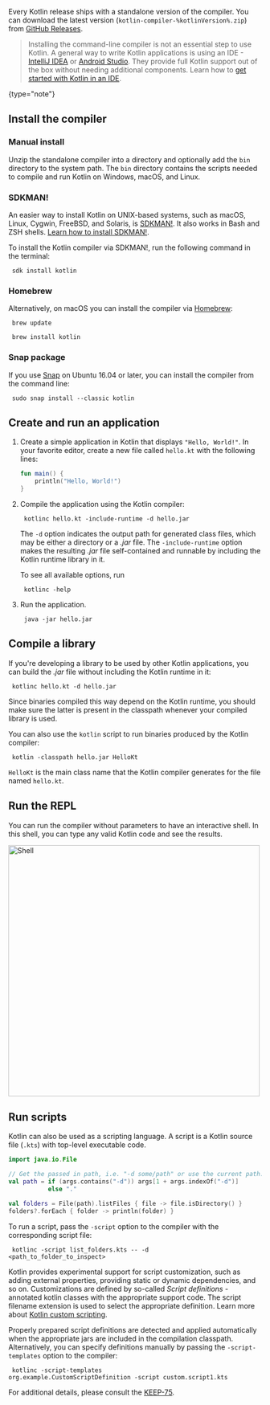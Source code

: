 [//]: # (title: Kotlin command-line compiler)

Every Kotlin release ships with a standalone version of the compiler. You can download the latest version (`kotlin-compiler-%kotlinVersion%.zip`)
from [GitHub Releases](%kotlinLatestUrl%).

>Installing the command-line compiler is not an essential step to use Kotlin. A general way to write Kotlin applications is using an
>IDE - [IntelliJ IDEA](https://www.jetbrains.com/idea/) or [Android Studio](https://developer.android.com/studio).
>They provide full Kotlin support out of the box without needing additional components. Learn how to 
[get started with Kotlin in an IDE](getting-started.md).
> 
{type="note"}

## Install the compiler

### Manual install

Unzip the standalone compiler into a directory and optionally add the `bin` directory to the system path.
The `bin` directory contains the scripts needed to compile and run Kotlin on Windows, macOS, and Linux.

### SDKMAN!

An easier way to install Kotlin on UNIX-based systems, such as macOS, Linux, Cygwin, FreeBSD, and Solaris, is
[SDKMAN!](https://sdkman.io). It also works in Bash and ZSH shells. [Learn how to install SDKMAN!](https://sdkman.io/install).

To install the Kotlin compiler via SDKMAN!, run the following command in the terminal:

<code style="block"
    lang="bash" prompt="$">
    sdk install kotlin
</code>

### Homebrew

Alternatively, on macOS you can install the compiler via [Homebrew](https://brew.sh/):

<code style="block"
   lang="bash" prompt="$">
   brew update
</code>

<code style="block"
lang="bash" prompt="$">
   brew install kotlin
</code>

### Snap package

If you use [Snap](https://snapcraft.io/) on Ubuntu 16.04 or later, you can install the compiler from the command line:

<code style="block"
   lang="bash" prompt="$">
   sudo snap install --classic kotlin
</code>

## Create and run an application

1. Create a simple application in Kotlin that displays `"Hello, World!"`. In your favorite editor, create a new file called
   `hello.kt` with the following lines:

   ```kotlin
   fun main() {
       println("Hello, World!")
   }
   ```

2. Compile the application using the Kotlin compiler:

   <code style="block"
       lang="bash" prompt="$">
       kotlinc hello.kt -include-runtime -d hello.jar
   </code>

   The `-d` option indicates the output path for generated class files, which may be either a directory or a *.jar* file.
   The `-include-runtime` option makes the resulting *.jar* file self-contained and runnable by including the Kotlin runtime
library in it.

   To see all available options, run

   <code style="block"
       lang="bash" prompt="$">
       kotlinc -help
   </code>

3. Run the application.
   
   <code style="block"
       lang="bash" prompt="$">
       java -jar hello.jar
   </code>

## Compile a library

If you're developing a library to be used by other Kotlin applications, you can build the *.jar* file without including
the Kotlin runtime in it:

<code style="block"
    lang="bash" prompt="$">
    kotlinc hello.kt -d hello.jar
</code>

Since binaries compiled this way depend on the Kotlin runtime, you should make sure the latter is present in the classpath
whenever your compiled library is used.

You can also use the `kotlin` script to run binaries produced by the Kotlin compiler:

<code style="block"
    lang="bash" prompt="$">
    kotlin -classpath hello.jar HelloKt
</code>

`HelloKt` is the main class name that the Kotlin compiler generates for the file named `hello.kt`.

## Run the REPL

You can run the compiler without parameters to have an interactive shell. In this shell, you can type any valid Kotlin code
and see the results.

<img src="kotlin-shell.png" alt="Shell" width="500"/>

## Run scripts

Kotlin can also be used as a scripting language. A script is a Kotlin source file (`.kts`) with top-level executable code.

```kotlin
import java.io.File

// Get the passed in path, i.e. "-d some/path" or use the current path.
val path = if (args.contains("-d")) args[1 + args.indexOf("-d")]
           else "."

val folders = File(path).listFiles { file -> file.isDirectory() }
folders?.forEach { folder -> println(folder) }
```

To run a script, pass the `-script` option to the compiler with the corresponding script file:

<code style="block"
    lang="bash" prompt="$">
    kotlinc -script list_folders.kts -- -d <path_to_folder_to_inspect>
</code>

Kotlin provides experimental support for script customization, such as adding external properties,
providing static or dynamic dependencies, and so on. Customizations are defined by so-called *Script definitions* -
annotated kotlin classes with the appropriate support code. The script filename extension is used to select the appropriate
definition. Learn more about [Kotlin custom scripting](custom-script-deps-tutorial.md).

Properly prepared script definitions are detected and applied automatically when the appropriate jars are included
in the compilation classpath. Alternatively, you can specify definitions manually by passing the `-script-templates` option
to the compiler:

<code style="block"
    lang="bash" prompt="$">
    kotlinc -script-templates org.example.CustomScriptDefinition -script custom.script1.kts
</code>

For additional details, please consult the [KEEP-75](https://github.com/Kotlin/KEEP/blob/master/proposals/scripting-support.md).